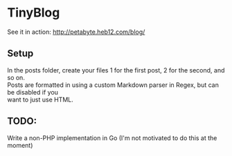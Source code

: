 # TinyBlog
See it in action: http://petabyte.heb12.com/blog/

## Setup
In the posts folder, create your files 1 for the first post, 2 for the second, and so on.  
Posts are formatted in using a custom Markdown parser in Regex, but can be disabled if you  
want to just use HTML.

## TODO:
Write a non-PHP implementation in Go (I'm not motivated to do this at the moment)
